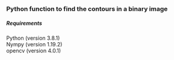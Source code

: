 <h3> Python function to find the contours in a binary image </h3>

<h5> Requirements </h5>
Python (version 3.8.1) <br>
Nympy (version 1.19.2) <br>
opencv (version 4.0.1) <br>
